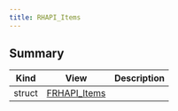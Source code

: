 ```yaml
---
title: RHAPI_Items
---
```


## Summary
| Kind | View | Description |
|------|------|-------------|
|struct|[FRHAPI_Items](/unreal-plugins/all/structfrhapi__items/#structFRHAPI__Items)||
